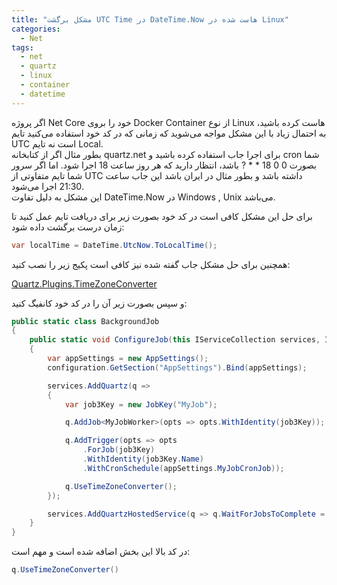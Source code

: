 ```yaml
---
title: "مشکل برگشت UTC Time در DateTime.Now هاست شده در Linux"
categories:
  - Net
tags:
  - net
  - quartz
  - linux
  - container
  - datetime
---
```


اگر پروژه Net Core خود را بروی Docker Container از نوع Linux هاست کرده باشید، به احتمال زیاد با این مشکل مواجه می‌شوید که زمانی که در کد خود استفاده می‌کنید تایم UTC است نه تایم Local.  
بطور مثال اگر از کتابخانه quartz.net برای اجرا جاب استفاده کرده باشید و cron شما بصورت 0 0 18 * * ? باشد، انتظار دارید که هر روز ساعت 18 اجرا شود. اما اگر سرور شما تایم متفاوتی از UTC داشته باشد و بطور مثال در ایران باشد این جاب ساعت 21:30 اجرا می‌شود.  
این مشکل به دلیل تفاوت DateTime.Now در Windows , Unix می‌باشد.  

برای حل این مشکل کافی است در کد خود بصورت زیر برای دریافت تایم عمل کنید تا زمان درست برگشت داده شود:  

```csharp
var localTime = DateTime.UtcNow.ToLocalTime();
```
همچنین برای حل مشکل جاب گفته شده نیز کافی است پکیج زیر را نصب کنید:  

[Quartz.Plugins.TimeZoneConverter](https://www.nuget.org/packages/Quartz.Plugins.TimeZoneConverter)  

و سپس بصورت زیر آن را در کد خود کانفیگ کنید:  

```csharp
public static class BackgroundJob
{
    public static void ConfigureJob(this IServiceCollection services, IConfiguration configuration)
    {
        var appSettings = new AppSettings();
        configuration.GetSection("AppSettings").Bind(appSettings);

        services.AddQuartz(q =>
        {
            var job3Key = new JobKey("MyJob");

            q.AddJob<MyJobWorker>(opts => opts.WithIdentity(job3Key));

            q.AddTrigger(opts => opts
                .ForJob(job3Key)
                .WithIdentity(job3Key.Name)
                .WithCronSchedule(appSettings.MyJobCronJob));

            q.UseTimeZoneConverter();
        });

        services.AddQuartzHostedService(q => q.WaitForJobsToComplete = true);
    }
}
```
در کد بالا این بخش اضافه شده است و مهم است:  

```csharp
q.UseTimeZoneConverter()
```